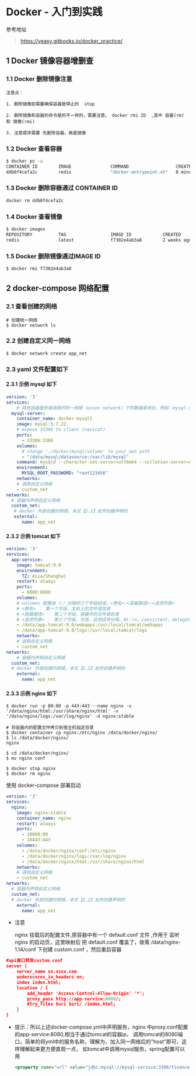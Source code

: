 # Docker - 入门到实践

参考地址

  > https://yeasy.gitbooks.io/docker_practice/

## 1 Docker 镜像容器增删查

### 1.1 Docker 删除镜像注意

```text
注意点：

1. 删除镜像前需要确保容器是停止的  stop

2. 删除镜像和容器的命令是的不一样的，需要注意。 docker rmi ID  ,其中 容器(rm)  和 镜像(rmi)

3. 注意顺序需要 先删除容器，再是镜像
```
### 1.2 Docker 查看容器
```bash
$ docker ps -a
CONTAINER ID        IMAGE               COMMAND                  CREATED             STATUS              PORTS               NAMES
ddb0f4cefa2c        redis               "docker-entrypoint.sh"   8 minutes ago       Up 8 minutes        6379/tcp            myredis
```

### 1.3 Docker 删除容器通过 CONTAINER ID
```bash
docker rm ddb0f4cefa2c
```

### 1.4 Docker 查看镜像
```bash
$ docker images
REPOSITORY          TAG                 IMAGE ID            CREATED             SIZE
redis               latest              f7302e4ab3a8        2 weeks ago         98.18 MB
```

### 1.5 Docker 删除镜像通过IMAGE ID
 ```bash
 $ docker rmi f7302e4ab3a8
 ```

## 2 docker-compose 网络配置

### 2.1 查看创建的网络

```shell
# 创建统一网络
$ docker network ls
```

### 2.2 创建自定义同一网络

```shell
$ docker network create app_net
```

### 2.3 yaml 文件配置如下

#### 2.3.1 示例 mysql 如下

```yaml
version: '3'
services:
 	# 其他容器服务端调用的同一网络（union network）下的数据库地址，例如：mysql-server:3306 即 数据库容器IP:端口
  mysql-server:
    container_name: docker-mysql1
    image: mysql:5.7.22
    # expose 33306 to client (navicat)
    ports:
      - 33306:3306
    volumes:
      # change './docker/mysql/volume' to your own path
      - "/data/mysql/datasource:/var/lib/mysql"
    command: mysqld --character-set-server=utf8mb4 --collation-server=utf8mb4_unicode_ci --init-connect='SET NAMES utf8mb4;' --innodb-flush-log-at-trx-commit=0 --lower_case_table_names=1
    environment:
      MYSQL_ROOT_PASSWORD: "root123456"
    networks:
    # 调用自定义网络
    - custom_net
networks:
  # 容器内声明自定义网络
  custom_net: 
   # docker 外部创建的网络，本文【2.2】处所创建声明的
   external:
      name: app_net
```

#### 2.3.2 示例 tomcat 如下

```yaml
version: '3'
services:
  app-service:
    image: tomcat:9.0
    environment:
      TZ: Asia/Shanghai
    restart: always
    ports:
      - 8080:8080
    volumes:
    # volumes 配置由（:）分隔的三个字段组成，<卷名>:<容器路径>:<选项列表>
    # <卷名> ： 第一个字段，主机上的文件或目录
    # <容器路径> ： 第二个字段，容器中的文件或目录
    # <选项列表> ： 第三个字段，可选，且用逗号分隔，如：ro，consistent，delegated，cached，z 和 Z
    - /data/app-tomcat-9.0/webapps:/usr/local/tomcat/webapps
    - /data/app-tomcat-9.0/logs:/usr/local/tomcat/logs
    networks:
    # 调用自定义网络
    - custom_net
networks:
	# 容器内声明自定义网络
  custom_net:
  # docker 外部创建的网络，本文【2.2】处所创建声明的
    external:
      name: app_net
```

#### 2.3.3 示例 nginx 如下

```shell
$ docker run -p 80:80 -p 443:443 --name nginx -v '/data/nginx/html:/usr/share/nginx/html' -v '/data/nginx/logs:/var/log/nginx' -d nginx:stable
```

```shell
# 将容器内的配置文件拷贝到宿主机指定目录
$ docker container cp nginx:/etc/nginx /data/docker/nginx/
$ ls /data/docker/nginx/
nginx

$ cd /data/docker/nginx/
$ mv nginx conf

$ docker stop nginx
$ docker rm nginx
```

使用 docker-compose 部署启动

```yaml
version: '3'
services:
  nginx:
    image: nginx:stable
    container_name: nginx
    restart: always
    ports:
      - 10080:80
      - 10443:443
    volumes:
      - /data/docker/nginx/conf:/etc/nginx
      - /data/docker/nginx/logs:/var/log/nginx
      - /data/docker/nginx/html:/usr/share/nginx/html
    networks:
    # 调用自定义网络
    - custom_net
networks:
  # 容器内声明自定义网络
  custom_net:
  # docker 外部创建的网络，本文【2.2】处所创建声明的
    external:
      name: app_net
```

* 注意

  nginx 挂载后的配置文件,原容器中有一个 default.conf 文件 ,作用于 监听 nginx 的启动页，这里映射后 把 default.conf 覆盖了，故需 /data/nginx-1.14/conf 下创建 custom.conf ，然后重启容器

```json
#api接口转发custom.conf
server {
    server_name xx.xxxx.com
    underscores_in_headers on;
    index index.html;
    location / {
        add_header 'Access-Control-Allow-Origin' '*';
        proxy_pass http://app-service:8080/;
        #try_files $uri $uri/ /index.html;
    }
}
```

* 提示：所以上述docker-compose.yml中声明服务，nginx 中proxy.conf配置的app-service:8080,相当于通过tomcat的容器ip，
  调用tomcat的8080端口，简单的将yml中的服务名称，理解为，加入同一网络后的"host"即可，这样理解起来更方便直观一点，
  如tomcat中调用mysql服务，spring配置可以用

  ```xml
  <property name="url" value="jdbc:mysql://mysql-service:3306/finance?useUnicode=true&amp;characterEncoding=UTF-8"/>
  ```

